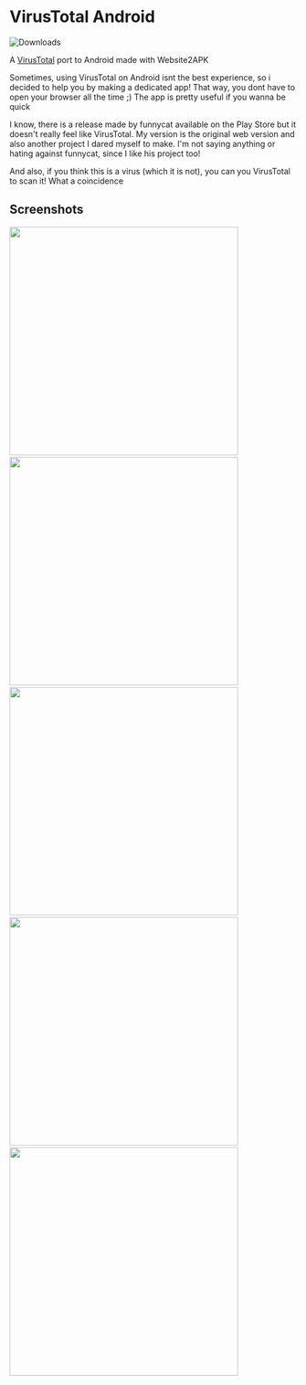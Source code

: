 # VirusTotal Android

![Downloads](https://img.shields.io/github/downloads/SSMG4/VirusTotal-Android/total)

A [VirusTotal](https://www.virustotal.com) port to Android made with Website2APK

Sometimes, using VirusTotal on Android isnt the best experience, so i decided to help you by making a dedicated app! That way, you dont have to open your browser all the time ;)
The app is pretty useful if you wanna be quick

I know, there is a release made by funnycat available on the Play Store but it doesn't really feel like VirusTotal. My version is the original web version and also another project I dared myself to make. I'm not saying anything or hating against funnycat, since I like his project too!

And also, if you think this is a virus (which it is not), you can you VirusTotal to scan it! What a coincidence

## Screenshots
<img src="screenshots/IMG_20250518_002300.jpg" width="400"> &nbsp; <img src="screenshots/IMG_20250518_002352.jpg" width="400"> &nbsp; <img src="screenshots/IMG_20250518_002422.jpg" width="400"> &nbsp; <img src="screenshots/IMG_20250518_002443.jpg" width="400"> &nbsp; <img src="screenshots/IMG_20250518_002507.jpg" width="400">
